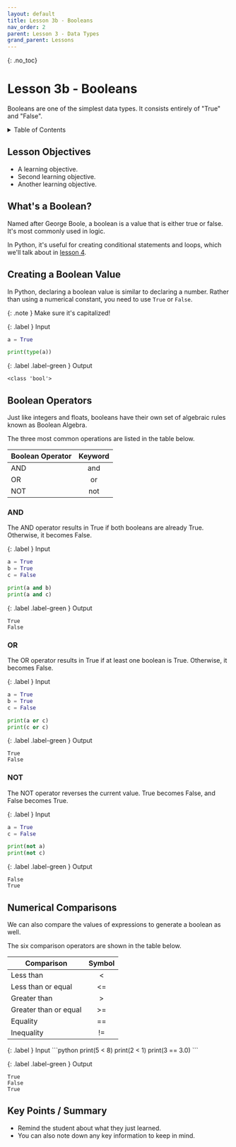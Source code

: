 ```yaml
---
layout: default
title: Lesson 3b - Booleans
nav_order: 2
parent: Lesson 3 - Data Types
grand_parent: Lessons
---
```


{: .no_toc}  
# Lesson 3b - Booleans

Booleans are one of the simplest data types. It consists entirely of "True" and "False".

<details markdown="block">
  <summary>
    Table of Contents
  </summary>
  {: .text-delta }
- TOC
{:toc}
</details>

## Lesson Objectives
- A learning objective.
- Second learning objective.
- Another learning objective.

<!-- ## Lesson Video
The following video demonstrates each of the steps outlined below in text.

<iframe height="416" width="100%" allowfullscreen frameborder=0 src="https://echo360.ca/media/a65689c0-c35c-4f33-9c12-f0ac97883f54/public?autoplay=false&automute=false"></iframe>
[View original here.](https://echo360.ca/media/a65689c0-c35c-4f33-9c12-f0ac97883f54/public?autoplay=false&automute=false) -->

## What's a Boolean?

Named after George Boole, a boolean is a value that is either true or false. It's most commonly used in logic.

In Python, it's useful for creating conditional statements and loops, which we'll talk about in [lesson 4](lesson4).

## Creating a Boolean Value

In Python, declaring a boolean value is similar to declaring a number. Rather than using a numerical constant, you need to use `True` or `False`.

{: .note }
Make sure it's capitalized!

<div class="code-example" markdown="1">

{: .label }
Input
```python
a = True

print(type(a))
```

{: .label .label-green }
Output
```
<class 'bool'>
```
</div>

## Boolean Operators

Just like integers and floats, booleans have their own set of algebraic rules known as Boolean Algebra.

The three most common operations are listed in the table below.

| Boolean Operator | Keyword |
|------------------|:-------:|
| AND              |   and   |
| OR               |    or   |
| NOT              |   not   |


### AND

The AND operator results in True if both booleans are already True. Otherwise, it becomes False.

<div class="code-example" markdown="1">

{: .label }
Input
```python
a = True
b = True
c = False

print(a and b)
print(a and c)
```

{: .label .label-green }
Output
```
True
False
```
</div>

### OR

The OR operator results in True if at least one boolean is True. Otherwise, it becomes False.

<div class="code-example" markdown="1">

{: .label }
Input
```python
a = True
b = True
c = False

print(a or c)
print(c or c)
```

{: .label .label-green }
Output
```
True
False
```
</div>

### NOT

The NOT operator reverses the current value. True becomes False, and False becomes True.

<div class="code-example" markdown="1">

{: .label }
Input
```python
a = True
c = False

print(not a)
print(not c)
```

{: .label .label-green }
Output
```
False
True
```
</div>

## Numerical Comparisons

We can also compare the values of expressions to generate a boolean as well.

The six comparison operators are shown in the table below.

| Comparison            | Symbol |
|-----------------------|:------:|
| Less than             |    <   |
| Less than or equal    |   <=   |
| Greater than          |    >   |
| Greater than or equal |   >=   |
| Equality              |   ==   |
| Inequality            |   !=   |

<div class="code-example" markdown="1">
{: .label }
Input
```python
print(5 < 8)
print(2 < 1)
print(3 == 3.0)
```

{: .label .label-green }
Output
```
True
False
True
```
</div>

## Key Points / Summary

- Remind the student about what they just learned.
- You can also note down any key information to keep in mind.
